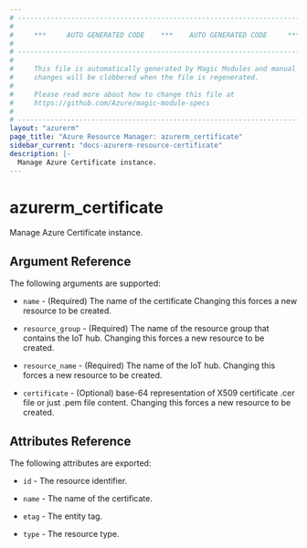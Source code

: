 ```yaml
---
# ----------------------------------------------------------------------------
#
#     ***     AUTO GENERATED CODE    ***    AUTO GENERATED CODE     ***
#
# ----------------------------------------------------------------------------
#
#     This file is automatically generated by Magic Modules and manual
#     changes will be clobbered when the file is regenerated.
#
#     Please read more about how to change this file at
#     https://github.com/Azure/magic-module-specs
#
# ----------------------------------------------------------------------------
layout: "azurerm"
page_title: "Azure Resource Manager: azurerm_certificate"
sidebar_current: "docs-azurerm-resource-certificate"
description: |-
  Manage Azure Certificate instance.
---
```


# azurerm_certificate

Manage Azure Certificate instance.


## Argument Reference

The following arguments are supported:

* `name` - (Required) The name of the certificate Changing this forces a new resource to be created.

* `resource_group` - (Required) The name of the resource group that contains the IoT hub. Changing this forces a new resource to be created.

* `resource_name` - (Required) The name of the IoT hub. Changing this forces a new resource to be created.

* `certificate` - (Optional) base-64 representation of X509 certificate .cer file or just .pem file content. Changing this forces a new resource to be created.

## Attributes Reference

The following attributes are exported:

* `id` - The resource identifier.

* `name` - The name of the certificate.

* `etag` - The entity tag.

* `type` - The resource type.
